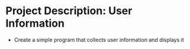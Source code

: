 # Project Description: User Information

- Create a simple program that collects user information and displays it
